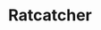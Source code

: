 ---
title: "Ratcatcher"
year: 1999
rating: 4.5
stars: "★★★★½"
rewatched: false
permalink: "ratcatcher"
watched_on: 2024-04-08
---